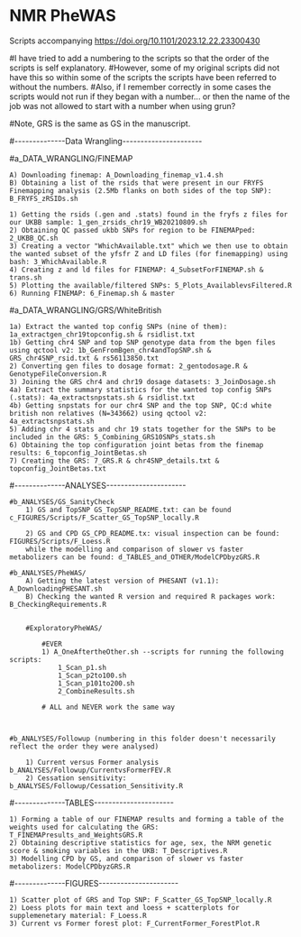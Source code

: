 # NMR PheWAS
 Scripts accompanying https://doi.org/10.1101/2023.12.22.23300430 


#I have tried to add a numbering to the scripts so that the order of the scripts is self explanatory. 
#However, some of my original scripts did not have this so within some of the scripts the scripts have been referred to without the numbers. 
#Also, if I remember correctly in some cases the scripts would not run if they began with a number... or then the name of the job was not allowed to start with a number when using grun?

#Note, GRS is the same as GS in the manuscript.

#--------------Data Wrangling----------------------

#a_DATA_WRANGLING/FINEMAP

	A) Downloading finemap: A_Downloading_finemap_v1.4.sh
	B) Obtaining a list of the rsids that were present in our FRYFS Finemapping analysis (2.5Mb flanks on both sides of the top SNP): B_FRYFS_zRSIDs.sh

	1) Getting the rsids (.gen and .stats) found in the fryfs z files for our UKBB sample: 1_gen_zrsids_chr19_WB20210809.sh
	2) Obtaining QC passed ukbb SNPs for region to be FINEMAPped: 2_UKBB_QC.sh
	3) Creating a vector "WhichAvailable.txt" which we then use to obtain the wanted subset of the yfsfr Z and LD files (for finemapping) using bash: 3_WhichAvailable.R
	4) Creating z and ld files for FINEMAP: 4_SubsetForFINEMAP.sh & trans.sh
	5) Plotting the available/filtered SNPs: 5_Plots_AvailablevsFiltered.R
	6) Running FINEMAP: 6_Finemap.sh & master
	

#a_DATA_WRANGLING/GRS/WhiteBritish

	1a) Extract the wanted top config SNPs (nine of them): 1a_extractgen_chr19topconfig.sh & rsidlist.txt
	1b) Getting chr4 SNP and top SNP genotype data from the bgen files using qctool v2: 1b_GenFromBgen_chr4andTopSNP.sh & GRS_chr4SNP_rsid.txt & rs56113850.txt 
	2) Converting gen files to dosage format: 2_gentodosage.R & GenotypeFileConversion.R
	3) Joining the GRS chr4 and chr19 dosage datasets: 3_JoinDosage.sh
	4a) Extract the summary statistics for the wanted top config SNPs (.stats): 4a_extractsnpstats.sh & rsidlist.txt
	4b) Getting snpstats for our chr4 SNP and the top SNP, QC:d white british non relatives (N=343662) using qctool v2: 4a_extractsnpstats.sh 
	5) Adding chr 4 stats and chr 19 stats together for the SNPs to be included in the GRS: 5_Combining_GRS10SNPs_stats.sh
	6) Obtaining the top configuration joint betas from the finemap results: 6_topconfig_JointBetas.sh 
	7) Creating the GRS: 7_GRS.R & chr4SNP_details.txt & topconfig_JointBetas.txt



#--------------ANALYSES----------------------

	#b_ANALYSES/GS_SanityCheck
		1) GS and TopSNP GS_TopSNP_README.txt: can be found c_FIGURES/Scripts/F_Scatter_GS_TopSNP_locally.R

		2) GS and CPD GS_CPD_README.tx: visual inspection can be found: FIGURES/Scripts/F_Loess.R 
		while the modelling and comparison of slower vs faster metabolizers can be found: d_TABLES_and_OTHER/ModelCPDbyzGRS.R	
	
	#b_ANALYSES/PheWAS/
		A) Getting the latest version of PHESANT (v1.1): A_DownloadingPHESANT.sh
		B) Checking the wanted R version and required R packages work: B_CheckingRequirements.R


		#ExploratoryPheWAS/

			#EVER
			1) A_OneAftertheOther.sh --scripts for running the following scripts:
				1_Scan_p1.sh
				1_Scan_p2to100.sh
				1_Scan_p101to200.sh
				2_CombineResults.sh

			# ALL and NEVER work the same way
	


	#b_ANALYSES/Followup (numbering in this folder doesn't necessarily reflect the order they were analysed)

		1) Current versus Former analysis b_ANALYSES/Followup/CurrentvsFormerFEV.R
		2) Cessation sensitivity: b_ANALYSES/Followup/Cessation_Sensitivity.R
		


#--------------TABLES----------------------

	1) Forming a table of our FINEMAP results and forming a table of the weights used for calculating the GRS: T_FINEMAPresults_and_WeightsGRS.R
	2) Obtaining descriptive statistics for age, sex, the NRM genetic score & smoking variables in the UKB: T_Descriptives.R
	3) Modelling CPD by GS, and comparison of slower vs faster metabolizers: ModelCPDbyzGRS.R

#--------------FIGURES----------------------

	1) Scatter plot of GRS and Top SNP: F_Scatter_GS_TopSNP_locally.R
	2) Loess plots for main text and loess + scatterplots for supplemenetary material: F_Loess.R
	3) Current vs Former forest plot: F_CurrentFormer_ForestPlot.R
